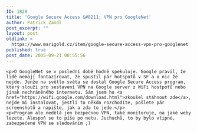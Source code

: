 ```yaml
---
ID: 1828
title: 'Google Secure Access &#8211; VPN pro GoogleNet'
author: Patrick Zandl
post_excerpt: ""
layout: post
oldlink: >
  https://www.marigold.cz/item/google-secure-access-vpn-pro-googlenet
published: true
post_date: 2005-09-21 08:55:56
---
```

	<p>O GoogleNet se v poslední době hodně spekuluje. Google pravil, že lidé nemají fantazírovat, že spustil pár hotspotů v SF a o nic že nejde. Jenže na světlo světa se dostal Google Secure Access program, který slouží pro sestavení VPN na Google server z WiFi hostpotů nebo jinak nechráněného internetu. Sám jsem ho <a href="https://wifi.google.com/download.html">zkoušel stáhnout zde</a>, nejde mi instalovat, jestli to někdo rozchodíte, pošlete pár screenshotů a napište, jak a zda to jede.</p>
	<p>Program ale nedělá jen bezpečnou VPN, také monitoruje, na jaké weby lezete. Alespoň se to píše po netu. Juchuchů, to by bylo vtipné, zabezpečené VPN se sledováním ;)
</p>
